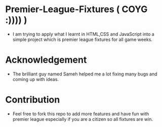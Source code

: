 # Premier-League-Fixtures ( COYG :)))) )
- I am trying to apply what I learnt in HTML,CSS and JavaScript into a simple project which is premier league fixtures for all game weeks.

# Acknowledgement
- The brilliant guy named Sameh helped me a lot fixing many bugs and coming up with ideas.

# Contribution
- Feel free to fork this repo to add more features and have fun with premier league especially if you are a citizen so all fixtures are win.
